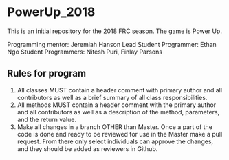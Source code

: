# PowerUp_2018
This is an initial repository for the 2018 FRC season. The game is Power Up.

Programming mentor: Jeremiah Hanson
Lead Student Programmer: Ethan Ngo
Student Programmers: Nitesh Puri, Finlay Parsons

## Rules for program
1) All classes MUST contain a header comment with primary author and all contributors as well as a brief summary of all class responsibilities.
2) All methods MUST contain a header comment with the primary author and all contributors as well as a description of the method, parameters, and the return value.
3) Make all changes in a branch OTHER than Master. Once a part of the code is done and ready to be reviewed for use in the Master make a pull request. From there only select individuals can approve the changes, and they should be added as reviewers in Github.